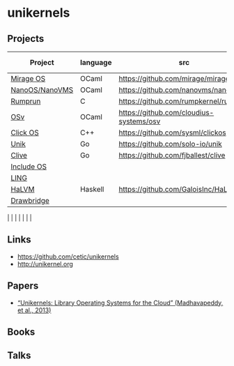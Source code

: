 # unikernels


## Projects


| Project | language | src | started | last commit | status |
|---------|----------|-----|---------|-------------|--------|
| [Mirage OS](https://mirage.io/) | OCaml | https://github.com/mirage/mirage | 2014 | recent | active |
| [NanoOS/NanoVMS](https://www.nanovms.com/) | OCaml | https://github.com/nanovms/nanos | 2017 | recent | active |
| [Rumprun](https://github.com/rumpkernel/rumprun) | C | https://github.com/rumpkernel/rumprun | 2014 | 2020 | active? |
| [OSv](http://osv.io/) | OCaml | https://github.com/cloudius-systems/osv | 2012 | recent | active |
| [Click OS](http://cnp.neclab.eu/projects/clickos/) | C++ | https://github.com/sysml/clickos | 2007 | 2014 | dead |
| [Unik](https://www.microsoft.com/en-us/research/project/drawbridge/) | Go | https://github.com/solo-io/unik | 2016 | 2019 | dead? |
| [Clive](https://lsub.org/clive/) | Go | https://github.com/fjballest/clive | 2015 | 2016 | dead |
| [Include OS](http://www.includeos.org/) |  |  |   |   | dead |
| [LING](http://erlangonxen.org/) |  |  |   |   | dead |
| [HaLVM](https://galois.com/project/halvm/) | Haskell | https://github.com/GaloisInc/HaLVM | 2010 | 2018 | dead |
| [Drawbridge](https://www.microsoft.com/en-us/research/project/drawbridge/) |  |  |  |  | ??? |




|  |  |  |  |  |  |



## Links

- https://github.com/cetic/unikernels
- http://unikernel.org


## Papers

- [“Unikernels: Library Operating Systems for the Cloud” (Madhavapeddy, et al., 2013)](https://anil.recoil.org/papers/2013-asplos-mirage.pdf)



## Books



## Talks



